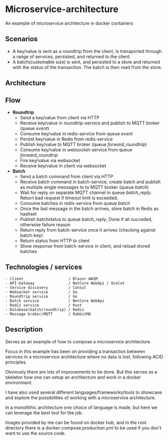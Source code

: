 # Microservice-architecture
An example of microservice architecture in docker containers

## Scenarios

+ A key/value is sent as a roundtrip from the client, is transported through a range of services, persisted, and returned to the client.
+ A batch(customable size) is sent, and persisted to a store and returned with the status of the transaction. The batch is then read from the store.

## Architecture


## Flow
 - **Roundtrip**
    - Send a key/value from client via HTTP
    - Receive key/value in roundtrip-service and publish to MQTT broker (queue *event*)
    - Consume key/value in redis-service from queue *event*
    - Persist key/value in Redis from redis-service
    - Publish key/value to MQTT broker (queue *forward_roundtrip*)
    - Consume key/value in websocket-service from queue *forward_roundtrip*
    - Fire key/value via websocket
    - Receive key/value in client via websocket
- **Batch**
    - Send a batch command from client via HTTP
    - Receive batch command in batch-service, create batch and publish as multiple single messages to
    to MQTT broker (queue *batch*)
    - Wait for reply on separate MQTT channel in queue *batch_reply*. Return bad request if timeout limit is exceeded.
    - Consume batches in redis-service from queue *batch*
    - Once the last message in the batch arrives, store batch in Redis as hashset
    - Publish batchstatus to queue *batch_reply*, Done if all succeded, otherwise failure reason
    - Return reply from batch-service once it arrives (checking against batch-key)
    - Return status from HTTP to client
    - Show response from batch-service in client, and reload stored batches

## Technologies / services

    - Client                    / Blazor WASM
    - API-Gateway               / NetCore WebApi / Ocelot
    - Service discovery         / Consul
    - Websocket service         / Go
    - Roundtrip service         / Go
    - Batch service             / NetCore WebApi
    - Redis service             / Rust
    - Database(batch/roundtrip) / Redis
    - Message broker/MQTT       / RabbitMQ

## Description

Serves as an example of how to compose a microservice architecture.

Focus in this example has been on providing a transaction between services in a microservice architecture where no data is lost, following ACID principles.

Obviously there are lots of improvements to be done. But this serves as a skeleton how one can setup an architecture and work in a docker environment.

I have also used several different languages/frameworks/tools to showcase and explore the possibilities of working with a microservice architecture. 

In a monolitihic architecture one choice of language is made, but here we can leverage the best tool for the job.

Images provided by me can be found on docker hub, and in the root directory there is a docker-compose.production.yml to be used if you 
don't want to use the source code.
